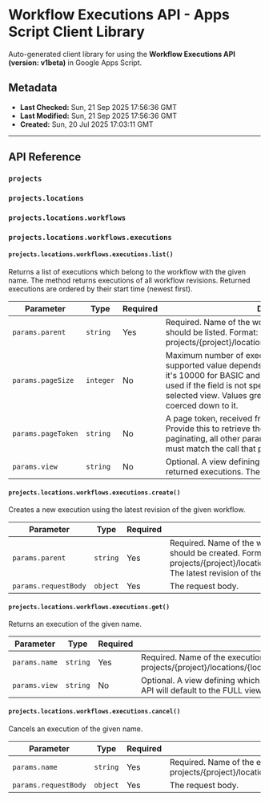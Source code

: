 # Workflow Executions API - Apps Script Client Library

Auto-generated client library for using the **Workflow Executions API (version: v1beta)** in Google Apps Script.

## Metadata

- **Last Checked:** Sun, 21 Sep 2025 17:56:36 GMT
- **Last Modified:** Sun, 21 Sep 2025 17:56:36 GMT
- **Created:** Sun, 20 Jul 2025 17:03:11 GMT



---

## API Reference

### `projects`

### `projects.locations`

### `projects.locations.workflows`

### `projects.locations.workflows.executions`

#### `projects.locations.workflows.executions.list()`

Returns a list of executions which belong to the workflow with the given name. The method returns executions of all workflow revisions. Returned executions are ordered by their start time (newest first).

| Parameter | Type | Required | Description |
|---|---|---|---|
| `params.parent` | `string` | Yes | Required. Name of the workflow for which the executions should be listed. Format: projects/{project}/locations/{location}/workflows/{workflow} |
| `params.pageSize` | `integer` | No | Maximum number of executions to return per call. Max supported value depends on the selected Execution view: it's 10000 for BASIC and 100 for FULL. The default value used if the field is not specified is 100, regardless of the selected view. Values greater than the max value will be coerced down to it. |
| `params.pageToken` | `string` | No | A page token, received from a previous `ListExecutions` call. Provide this to retrieve the subsequent page. When paginating, all other parameters provided to `ListExecutions` must match the call that provided the page token. |
| `params.view` | `string` | No | Optional. A view defining which fields should be filled in the returned executions. The API will default to the BASIC view. |

#### `projects.locations.workflows.executions.create()`

Creates a new execution using the latest revision of the given workflow.

| Parameter | Type | Required | Description |
|---|---|---|---|
| `params.parent` | `string` | Yes | Required. Name of the workflow for which an execution should be created. Format: projects/{project}/locations/{location}/workflows/{workflow} The latest revision of the workflow will be used. |
| `params.requestBody` | `object` | Yes | The request body. |

#### `projects.locations.workflows.executions.get()`

Returns an execution of the given name.

| Parameter | Type | Required | Description |
|---|---|---|---|
| `params.name` | `string` | Yes | Required. Name of the execution to be retrieved. Format: projects/{project}/locations/{location}/workflows/{workflow}/executions/{execution} |
| `params.view` | `string` | No | Optional. A view defining which fields should be filled in the returned execution. The API will default to the FULL view. |

#### `projects.locations.workflows.executions.cancel()`

Cancels an execution of the given name.

| Parameter | Type | Required | Description |
|---|---|---|---|
| `params.name` | `string` | Yes | Required. Name of the execution to be cancelled. Format: projects/{project}/locations/{location}/workflows/{workflow}/executions/{execution} |
| `params.requestBody` | `object` | Yes | The request body. |